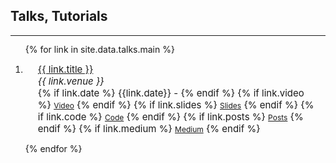 ## Talks, Tutorials
---

<h2 id="publications" style="margin: 2px 0px -15px;"></h2>

<div class="publications" style="height: 310px; overflow: auto;">
<ol class="bibliography">

{% for link in site.data.talks.main %}

<li style="min-height: 10px;">
<div class="pub-row">
  <div class="col-sm-9" style="position: relative;padding-right: 15px;padding-left: 20px; font-size:15px;">
      <div class="title"><a href="{{ link.website }}">{{ link.title }}</a></div>
      <div class="periodical"><em>{{ link.venue }}</em></div>
    <div class="links">
      {% if link.date %} 
      <div style="display: inline-block;">
      {{link.date}} -
      </div>
      {% endif %}
      {% if link.video %} 
      <a href="{{ link.video }}" class="btn btn-sm z-depth-0" role="button" target="_blank" style="font-size:12px;">Video</a>
      {% endif %}
      {% if link.slides %} 
      <a href="{{ link.slides }}" class="btn btn-sm z-depth-0" role="button" target="_blank" style="font-size:12px;">Slides</a>
      {% endif %}
      {% if link.code %} 
      <a href="{{ link.code }}" class="btn btn-sm z-depth-0" role="button" target="_blank" style="font-size:12px;">Code</a>
      {% endif %}
      {% if link.posts %} 
      <a href="{{ link.posts }}" class="btn btn-sm z-depth-0" role="button" target="_blank" style="font-size:12px;">Posts</a>
      {% endif %}
      {% if link.medium %} 
      <a href="{{ link.medium }}" class="btn btn-sm z-depth-0" role="button" target="_blank" style="font-size:12px;">Medium</a>
      {% endif %}
    </div>
  </div>
</div>
</li>

{% endfor %}

</ol>
</div>

